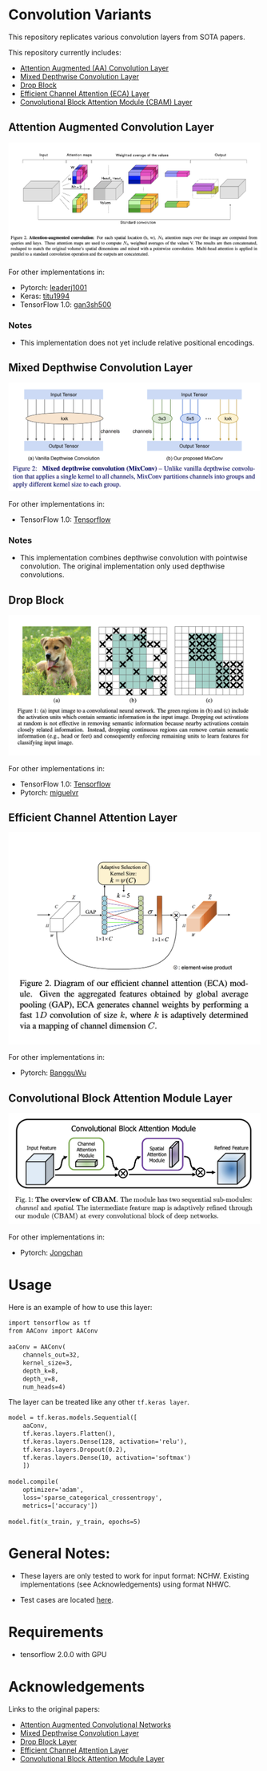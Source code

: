 # Convolution Variants
This repository replicates various convolution layers from SOTA papers.

This repository currently includes:
* [Attention Augmented (AA) Convolution Layer](#Attention-Augmented-Convolution-Layer)
* [Mixed Depthwise Convolution Layer](#Mixed-Depthwise-Convolution-Layer)
* [Drop Block](#Drop-Block)
* [Efficient Channel Attention (ECA) Layer](#Efficient-Channel-Attention-Layer)
* [Convolutional Block Attention Module (CBAM) Layer](#Convolutional-Block-Attention-Module-Layer)





## Attention Augmented Convolution Layer

![AA Convolution Diagram](images/AA_conv_diagram.png)

For other implementations in:
* Pytorch: [leaderj1001](https://github.com/leaderj1001/Attention-Augmented-Conv2d)
* Keras: [titu1994](https://github.com/titu1994/keras-attention-augmented-convs)
* TensorFlow 1.0: [gan3sh500](https://github.com/gan3sh500/attention-augmented-conv) 


### Notes

* This implementation does not yet include relative positional encodings.






## Mixed Depthwise Convolution Layer

![Mix Conv Diagram](images/MixConv_diagram.png)

For other implementations in:
* TensorFlow 1.0: [Tensorflow](https://github.com/tensorflow/tpu/tree/master/models/official/mnasnet/mixnet)

### Notes

* This implementation combines depthwise convolution with pointwise convolution. The original implementation only used depthwise convolutions.



## Drop Block

![Drop Block](images/drop_block.png)

For other implementations in:
* TensorFlow 1.0: [Tensorflow](https://github.com/tensorflow/tpu/blob/master/models/official/resnet/)
* Pytorch: [miguelvr](https://github.com/miguelvr/dropblock)





## Efficient Channel Attention Layer

![ECA](images/ECA.png)

For other implementations in:
* Pytorch: [BangguWu](https://github.com/BangguWu/ECANet)



## Convolutional Block Attention Module Layer

![CBAM](images/CBAM.png)

For other implementations in:
* Pytorch: [Jongchan](https://github.com/Jongchan/attention-module)




# Usage

Here is an example of how to use this layer:

```
import tensorflow as tf
from AAConv import AAConv

aaConv = AAConv(
    channels_out=32,
    kernel_size=3,
    depth_k=8, 
    depth_v=8, 
    num_heads=4)
```

The layer can be treated like any other `tf.keras layer`.

```
model = tf.keras.models.Sequential([
    aaConv,
    tf.keras.layers.Flatten(),
    tf.keras.layers.Dense(128, activation='relu'),
    tf.keras.layers.Dropout(0.2),
    tf.keras.layers.Dense(10, activation='softmax')
    ])

model.compile(
    optimizer='adam',
    loss='sparse_categorical_crossentropy',
    metrics=['accuracy'])

model.fit(x_train, y_train, epochs=5)
```


# General Notes:

* These layers are only tested to work for input format: NCHW. Existing implementations (see Acknowledgements) using format NHWC.

* Test cases are located [here](https://github.com/JinLi711/Convolution_Variants/blob/master/Convolution_Variants/tests.py). 





# Requirements

* tensorflow 2.0.0 with GPU





# Acknowledgements

Links to the original papers:
* [Attention Augmented Convolutional Networks](https://arxiv.org/pdf/1904.09925v4.pdf)
* [Mixed Depthwise Convolution Layer](https://arxiv.org/pdf/1907.09595v2.pdf)
* [Drop Block Layer](https://papers.nips.cc/paper/8271-dropblock-a-regularization-method-for-convolutional-networks.pdf)
* [Efficient Channel Attention Layer](https://arxiv.org/abs/1910.03151)
* [Convolutional Block Attention Module Layer](https://arxiv.org/abs/1807.06521)